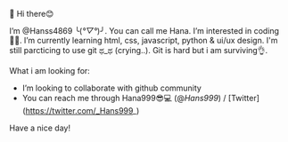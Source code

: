 👋 Hi there😊

I’m @Hanss4869 ╰(*°▽°*)╯. You can call me Hana. I’m interested in coding👩‍💻. I’m currently learning html, css, javascript, python & ui/ux design. I'm still parcticing to use git ಥ_ಥ (crying..). Git is hard but i am surviving👌.

What i am looking for:
- I’m looking to collaborate with github community
- You can reach me through Hana999😎💻 (@_Hans999_) / [Twitter] (https://twitter.com/_Hans999_)

Have a nice day!

<!---
Hanss4869/Hanss4869 is a ✨ special ✨ repository because its `README.md` (this file) appears on your GitHub profile.
You can click the Preview link to take a look at your changes.
--->
